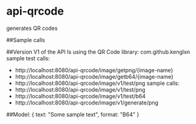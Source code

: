 # api-qrcode
generates QR codes

##Sample calls


##Version V1 of the API 
Is using the QR Code library: com.github.kenglxn
sample test calls:
- http://localhost:8080/api-qrcode/image/getpng/{image-name}
- http://localhost:8080/api-qrcode/image/getb64/{image-name}
- http://localhost:8080/api-qrcode/image/v1/test/png
sample calls: 
- http://localhost:8080/api-qrcode/image/v1/test/png
- http://localhost:8080/api-qrcode/image/v1/test/b64
- http://localhost:8080/api-qrcode/image/v1/generate/png


##Model: 
{
 text: "Some sample text",
 format: "B64"
}